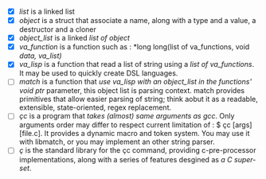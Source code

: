- [x] *list*        is a linked list
- [x] *object*      is a struct that associate a name, along with a type and a value, a destructor and a cloner
- [x] *object_list* is a linked *list of object*
- [x] *va_function* is a function such as : *long long(list of va_functions, void *data, va_list)* 
- [x] *va_lisp*     is a function that read a list of string using a *list of va_functions*. 
                It may be used to quickly create DSL languages.
- [ ] *match*       is a function that *use va_lisp with an object_list in the functions' void ptr* parameter,
                this object list is parsing context. match provides primitives that allow easier 
                parsing of string; think aobut it as a readable, extensible, state-oriented, regex replacement.
- [ ] *çc*          is a program that *takes (almost) same arguments as gcc*. Only arguments order may differ to respect
                current limitation of : $ çc [args] [file.c]. It provides a dynamic macro and token system.
                You may use it with libmatch, or you may implement an other string parser.
- [ ] *ç*           is the standard library for the çc command, providing c-pre-processor implementations, along with a series of
                features desgined as *a C super-set*. 
